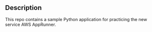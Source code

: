 ## Description

This repo contains a sample Python application for practicing the new service AWS AppRunner.
